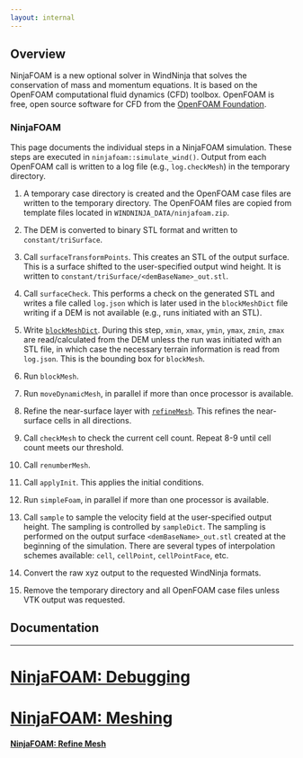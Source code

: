 ```yaml
---
layout: internal
---
```


## Overview

NinjaFOAM is a new optional solver in WindNinja that solves the conservation of mass and momentum equations. It is based on the OpenFOAM computational fluid dynamics (CFD) toolbox. OpenFOAM is free, open source software for CFD from the [OpenFOAM Foundation](http://openfoam.org).


###  NinjaFOAM

This page documents the individual steps in a NinjaFOAM simulation. These steps are executed in `ninjafoam::simulate_wind()`. Output from each OpenFOAM call is written to a log file (e.g., `log.checkMesh`) in the temporary directory.

1. A temporary case directory is created and the OpenFOAM case files are written to the temporary directory. The OpenFOAM files are copied from template files located in `WINDNINJA_DATA/ninjafoam.zip`.

2. The DEM is converted to binary STL format and written to `constant/triSurface`.

3. Call `surfaceTransformPoints`. This creates an STL of the output surface. This is a surface shifted to the user-specified output wind height. It is written to `constant/triSurface/<demBaseName>_out.stl`.

4. Call `surfaceCheck`. This performs a check on the generated STL and writes a file called `log.json` which is later used in the `blockMeshDict` file writing if a DEM is not available (e.g., runs initiated with an STL).

5. Write [`blockMeshDict`](https://github.com/firelab/windninja/wiki/blockMeshDict). During this step, `xmin`, `xmax`, `ymin`, `ymax`, `zmin`, `zmax` are read/calculated from the DEM unless the run was initiated with an STL file, in which case the necessary terrain information is read from `log.json`. This is the bounding box for `blockMesh`.

6. Run `blockMesh`.

7. Run `moveDynamicMesh`, in parallel if more than once processor is available.

8. Refine the near-surface layer with [`refineMesh`](https://github.com/firelab/windninja/wiki/refineMesh). This refines the near-surface cells in all directions.

9. Call `checkMesh` to check the current cell count. Repeat 8-9 until cell count meets our threshold.

10. Call `renumberMesh`.

11. Call `applyInit`. This applies the initial conditions.  

12. Run `simpleFoam`, in parallel if more than one processor is available.

13. Call `sample` to sample the velocity field at the user-specified output height. The sampling is controlled by `sampleDict`. The sampling is performed on the output surface `<demBaseName>_out.stl` created at the beginning of the simulation. There are several types of interpolation schemes available: `cell`, `cellPoint`, `cellPointFace`, etc.

14. Convert the raw xyz output to the requested WindNinja formats.

15. Remove the temporary directory and all OpenFOAM case files unless VTK output was requested.



## Documentation


- - -


# [NinjaFOAM: Debugging](/internal/debugging.html)


# [NinjaFOAM: Meshing](/internal/meshing.html)

#### [NinjaFOAM: Refine Mesh](/internal/refinemesh.html)
